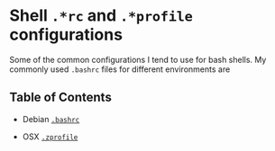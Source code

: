 # Shell `.*rc` and `.*profile` configurations

Some of the common configurations I tend to use for bash shells. My commonly used `.bashrc` files for different environments are 

<!--BEGIN TOC-->
## Table of Contents

<!--END TOC-->

- Debian [`.bashrc`](https://github.com/Dustpancake/Dust-Notes/blob/master/configurations/debian.bashrc)

- OSX [`.zprofile`](https://github.com/Dustpancake/Dust-Notes/blob/master/configurations/osx.zprofile)